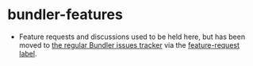 # bundler-features

+ Feature requests and discussions used to be held here, but has been moved to [the regular Bundler issues tracker](https://github.com/bundler/bundler/issues) via the [feature-request label](https://github.com/bundler/bundler/labels/feature-request).

